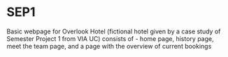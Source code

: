 # SEP1

Basic webpage for Overlook Hotel (fictional hotel given by a case study of Semester Project 1 from VIA UC)
consists of - home page, history page, meet the team page, and a page with the overview of current bookings 
